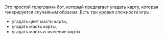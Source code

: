 Это простой телеграмм-бот, который предлагает угадать карту, которая генерируется случайным образом.
Есть три уровня сложности игры:
- угадать цвет масти карты,
- угадать масть карты,
- угадать масть и значение карты.
  
